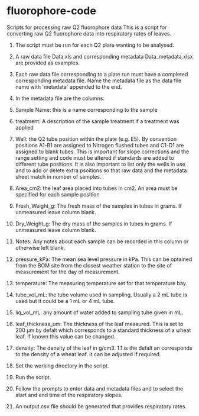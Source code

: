 # fluorophore-code
Scripts for processing raw Q2 fluorophore data
This is a script for converting raw Q2 fluorophore data into respiratory rates of leaves. 
1. The script must be run for each Q2 plate wanting to be analysed.
2. A raw data file Data.xls and corresponding metadata Data_metadata.xlsx are provided as examples.
3. Each raw data file corresponding to a plate run must have a completed corresponding metadata file. Name the metadata file as the data file name with 'metadata' appended to the end.
4. In the metadata file are the columns:
  1. Sample Name: this is a name corresponding to the sample
  2. treatment: A description of the sample treatment if a treatment was applied
  3. Well: the Q2 tube position within the plate (e.g. E5). By convention positions A1-B1 are assigned to Nitrogen flushed tubes and C1-D1 are assigned to blank tubes. This is important for slope corrections and the range setting and code must be altered if standards are added to different tube positions. It is also important to list only the wells in use and to add or delete extra psoitions so that raw data and the metadata sheet match in number of samples.
  4. Area_cm2: the leaf area placed into tubes in cm2. An area must be specified for each sample position
  5. Fresh_Weight_g: The fresh mass of the samples in tubes in grams. If unmeasured leave column blank.
  6. Dry_Weight_g: The dry mass of the samples in tubes in grams. If unmeasured leave column blank.
  7. Notes: Any notes about each sample can be recorded in this column or otherwise left blank.
  8. pressure_kPa: The mean sea level pressure in kPa. This can be optained from the BOM site from the closest weather station to the site of measurement for the day of measurement.
  9. temperature: The measuring temperature set for that temperature bay.
  10. tube_vol_mL: the tube volume used in sampling. Usually a 2 mL tube is used but it could be a 1 mL or 4 mL tube.
  11. liq_vol_mL: any amount of water added to sampling tube given in mL.
  12. leaf_thickness_um: The thickness of the leaf measured. This is set to 200 µm by defalt which corresponds to a standard thickness of a wheat leaf. If known this value can be changed.
  13. density: The density of the leaf in g/cm3. 1.1 is the defalt an corresponds to the density of a wheat leaf. It can be adjusted if required.

6. Set the working directory in the script.
7. Run the script.
8. Follow the prompts to enter data and metadata files and to select the start and end time of the respiratory slopes.
9. An output csv file should be generated that provides respiratory rates.
